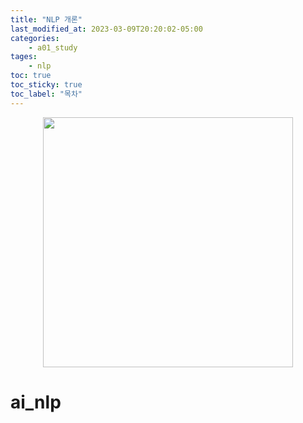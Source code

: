 ```yaml
---
title: "NLP 개론"
last_modified_at: 2023-03-09T20:20:02-05:00
categories:
    - a01_study
tages:
    - nlp
toc: true
toc_sticky: true
toc_label: "목차"
---
```


<p align="center">
<img src="../../../image/ai.png" 
width="400" height="400"/>
</p>

# ai_nlp